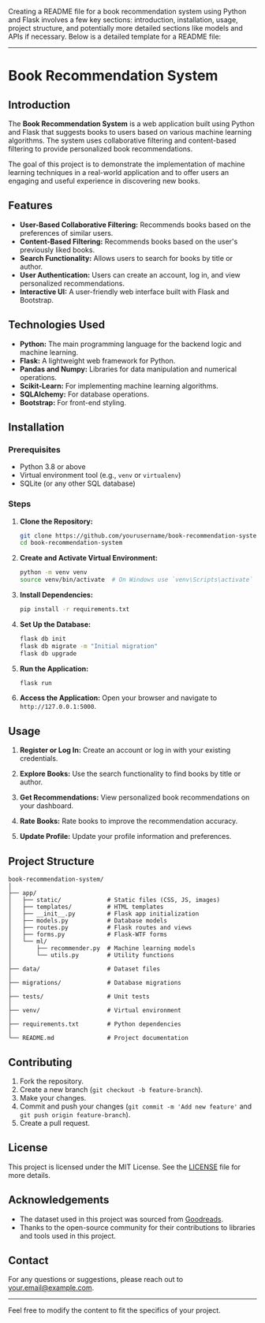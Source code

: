 Creating a README file for a book recommendation system using Python and Flask involves a few key sections: introduction, installation, usage, project structure, and potentially more detailed sections like models and APIs if necessary. Below is a detailed template for a README file:

---

# Book Recommendation System

## Introduction

The **Book Recommendation System** is a web application built using Python and Flask that suggests books to users based on various machine learning algorithms. The system uses collaborative filtering and content-based filtering to provide personalized book recommendations. 

The goal of this project is to demonstrate the implementation of machine learning techniques in a real-world application and to offer users an engaging and useful experience in discovering new books.

## Features

- **User-Based Collaborative Filtering:** Recommends books based on the preferences of similar users.
- **Content-Based Filtering:** Recommends books based on the user's previously liked books.
- **Search Functionality:** Allows users to search for books by title or author.
- **User Authentication:** Users can create an account, log in, and view personalized recommendations.
- **Interactive UI:** A user-friendly web interface built with Flask and Bootstrap.

## Technologies Used

- **Python:** The main programming language for the backend logic and machine learning.
- **Flask:** A lightweight web framework for Python.
- **Pandas and Numpy:** Libraries for data manipulation and numerical operations.
- **Scikit-Learn:** For implementing machine learning algorithms.
- **SQLAlchemy:** For database operations.
- **Bootstrap:** For front-end styling.

## Installation

### Prerequisites

- Python 3.8 or above
- Virtual environment tool (e.g., `venv` or `virtualenv`)
- SQLite (or any other SQL database)

### Steps

1. **Clone the Repository:**
    ```bash
    git clone https://github.com/yourusername/book-recommendation-system.git
    cd book-recommendation-system
    ```

2. **Create and Activate Virtual Environment:**
    ```bash
    python -m venv venv
    source venv/bin/activate  # On Windows use `venv\Scripts\activate`
    ```

3. **Install Dependencies:**
    ```bash
    pip install -r requirements.txt
    ```

4. **Set Up the Database:**
    ```bash
    flask db init
    flask db migrate -m "Initial migration"
    flask db upgrade
    ```

5. **Run the Application:**
    ```bash
    flask run
    ```

6. **Access the Application:**
    Open your browser and navigate to `http://127.0.0.1:5000`.

## Usage

1. **Register or Log In:**
   Create an account or log in with your existing credentials.

2. **Explore Books:**
   Use the search functionality to find books by title or author.

3. **Get Recommendations:**
   View personalized book recommendations on your dashboard.

4. **Rate Books:**
   Rate books to improve the recommendation accuracy.

5. **Update Profile:**
   Update your profile information and preferences.

## Project Structure

```
book-recommendation-system/
│
├── app/
│   ├── static/             # Static files (CSS, JS, images)
│   ├── templates/          # HTML templates
│   ├── __init__.py         # Flask app initialization
│   ├── models.py           # Database models
│   ├── routes.py           # Flask routes and views
│   ├── forms.py            # Flask-WTF forms
│   └── ml/
│       ├── recommender.py  # Machine learning models
│       └── utils.py        # Utility functions
│
├── data/                   # Dataset files
│
├── migrations/             # Database migrations
│
├── tests/                  # Unit tests
│
├── venv/                   # Virtual environment
│
├── requirements.txt        # Python dependencies
│
└── README.md               # Project documentation
```

## Contributing

1. Fork the repository.
2. Create a new branch (`git checkout -b feature-branch`).
3. Make your changes.
4. Commit and push your changes (`git commit -m 'Add new feature'` and `git push origin feature-branch`).
5. Create a pull request.

## License

This project is licensed under the MIT License. See the [LICENSE](LICENSE) file for more details.

## Acknowledgements

- The dataset used in this project was sourced from [Goodreads](https://www.goodreads.com).
- Thanks to the open-source community for their contributions to libraries and tools used in this project.

## Contact

For any questions or suggestions, please reach out to [your.email@example.com](mailto:your.email@example.com).

---

Feel free to modify the content to fit the specifics of your project.
